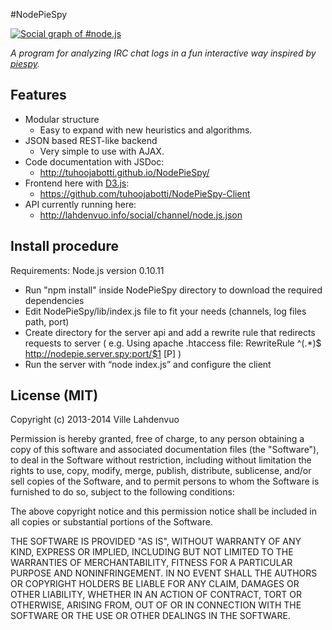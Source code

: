 #NodePieSpy


[![Social graph of #node.js](./media/nodepiespy_nodejs.png)](http://tuhoojabotti.github.io/NodePieSpy-Client/)

*A program for analyzing IRC chat logs in a fun interactive way inspired by [piespy](www.jibble.org/piespy/).*

## Features

 * Modular structure
   * Easy to expand with new heuristics and algorithms.
 * JSON based REST-like backend
   * Very simple to use with AJAX.
 * Code documentation with JSDoc:
   * http://tuhoojabotti.github.io/NodePieSpy/
 * Frontend here with [D3.js](http://d3js.org/):
   * https://github.com/tuhoojabotti/NodePieSpy-Client
 * API currently running here:
   * http://lahdenvuo.info/social/channel/node.js.json

## Install procedure

Requirements: Node.js version 0.10.11

* Run "npm install" inside NodePieSpy directory to download the required dependencies
* Edit NodePieSpy/lib/index.js file to fit your needs (channels, log files path, port)
* Create directory for the server api and add a rewrite rule that redirects requests to server ( e.g. Using apache .htaccess file: RewriteRule ^(.*)$ http://nodepie.server.spy:port/$1 [P] )
* Run the server with “node index.js” and configure the client

## License (MIT)

Copyright (c) 2013-2014 Ville Lahdenvuo

Permission is hereby granted, free of charge, to any person obtaining a copy
of this software and associated documentation files (the "Software"), to deal
in the Software without restriction, including without limitation the rights
to use, copy, modify, merge, publish, distribute, sublicense, and/or sell
copies of the Software, and to permit persons to whom the Software is
furnished to do so, subject to the following conditions:

The above copyright notice and this permission notice shall be included in
all copies or substantial portions of the Software.

THE SOFTWARE IS PROVIDED "AS IS", WITHOUT WARRANTY OF ANY KIND, EXPRESS OR
IMPLIED, INCLUDING BUT NOT LIMITED TO THE WARRANTIES OF MERCHANTABILITY,
FITNESS FOR A PARTICULAR PURPOSE AND NONINFRINGEMENT. IN NO EVENT SHALL THE
AUTHORS OR COPYRIGHT HOLDERS BE LIABLE FOR ANY CLAIM, DAMAGES OR OTHER
LIABILITY, WHETHER IN AN ACTION OF CONTRACT, TORT OR OTHERWISE, ARISING FROM,
OUT OF OR IN CONNECTION WITH THE SOFTWARE OR THE USE OR OTHER DEALINGS IN
THE SOFTWARE.
